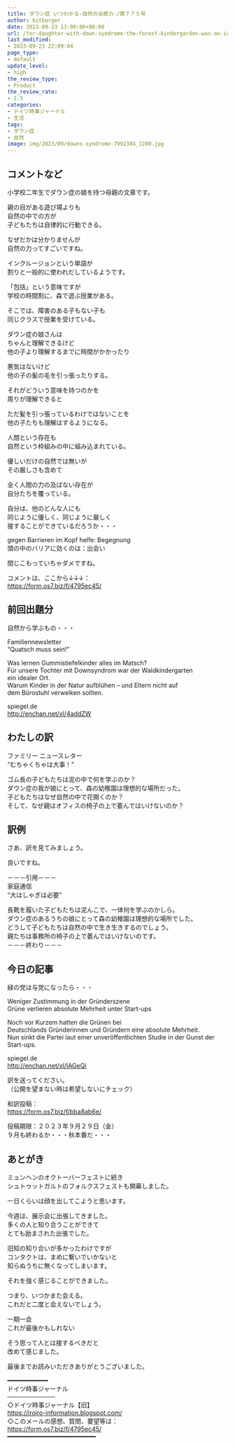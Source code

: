 ```yaml
---
title: ダウン症 いつわかる-自然の治癒力‐/第７７５号
author: bitburger
date: 2023-09-23 13:09:00+00:00
url: /for-daughter-with-down-syndrome-the-forest-kindergarden-was-an-ideal-place/
last_modified:
- 2023-09-23 22:09:04
page_type:
- default
update_level:
- high
the_review_type:
- Product
the_review_rate:
- 2.5
categories:
- ドイツ時事ジャーナル
- 生活
tags:
- ダウン症
- 自然
image: img/2023/09/downs-syndrome-7992384_1280.jpg
---
```

## コメントなど
小学校二年生でダウン症の娘を持つ母親の文章です。

親の目がある遊び場よりも  
<span class="fz-22px"><span class="bold-red"><span class="marker-under">自然の中での方が<br />子どもたちは自律的に行動できる。</span></span></span>

なぜだかは分かりませんが  
自然の力ってすごいですね。

<span class="fz-22px"><span class="bold-red"><span class="marker-under">インクルージョン</span></span></span>という単語が  
割りと一般的に使われだしているようです。

「包括」という意味ですが  
学校の時間割に、森で遊ぶ授業がある。

そこでは、障害のある子もない子も  
同じクラスで授業を受けている。

ダウン症の娘さんは  
ちゃんと理解できるけど  
他の子より理解するまでに時間がかかったり

悪気はないけど  
他の子の髪の毛を引っ張ったりする。

それがどういう意味を持つのかを  
周りが理解できると

ただ髪を引っ張っているわけではないことを  
他の子たちも理解はするようになる。

人間という存在も  
自然という枠組みの中に組み込まれている。

<span class="fz-22px"><span class="bold-red"><span class="marker-under">優しいだけの自然では無いが<br />その厳しさも含めて</span></span></span>

<span class="fz-22px"><span class="bold-red"><span class="marker-under">全く人間の力の及ばない存在が<br />自分たちを覆っている。</span></span></span>

自分は、他のどんな人にも  
同じように優しく、同じように厳しく  
接することができているだろうか・・・

gegen Barrieren im Kopf helfe: Begegnung  
頭の中のバリアに効くのは：出会い

閉じこもっていちゃダメですね。

コメントは、ここから↓↓↓：  
<https://form.os7.biz/f/4795ec45/>

## 前回出題分
自然から学ぶもの・・・

Familiennewsletter  
&#8220;Quatsch muss sein!&#8221;

Was lernen Gummistiefelkinder alles im Matsch?  
Für unsere Tochter mit Downsyndrom war der Waldkindergarten  
ein idealer Ort.  
Warum Kinder in der Natur aufblühen &#8211; und Eltern nicht auf  
dem Bürostuhl verwelken sollten.

spiegel.de  
<http://enchan.net/xl/4addZW>

## わたしの訳
ファミリー ニュースレター  
&#8220;むちゃくちゃは大事！&#8221;

ゴム長の子どもたちは泥の中で何を学ぶのか？  
ダウン症の我が娘にとって、森の幼稚園は理想的な場所だった。  
子どもたちはなぜ自然の中で花開くのか？  
そして、なぜ親はオフィスの椅子の上で萎んではいけないのか？

## 訳例
さあ、訳を見てみましょう。

良いですね。

－－－引用－－－  
家庭通信  
“大はしゃぎは必要”

長靴を履いた子どもたちは泥んこで、一体何を学ぶのかしら。  
ダウン症のあるうちの娘にとって森の幼稚園は理想的な場所でした。  
どうして子どもたちは自然の中で生き生きするのでしょう。  
親たちは事務所の椅子の上で萎んではいけないのです。  
－－－終わり－－－

## 今日の記事
緑の党は与党になったら・・・

Weniger Zustimmung in der Gründerszene  
Grüne verlieren absolute Mehrheit unter Start-ups

Noch vor Kurzem hatten die Grünen bei  
Deutschlands Gründerinnen und Gründern eine absolute Mehrheit.  
Nun sinkt die Partei laut einer unveröffentlichten Studie in der Gunst der Start-ups.

spiegel.de  
<http://enchan.net/xl/IAGeQi>

訳を送ってください。  
（公開を望まない時は希望しないにチェック）

和訳投稿：  
<https://form.os7.biz/f/bba8ab6e/>

投稿期限：２０２３年９月２９日（金）  
９月も終わるか・・・秋本番だ・・・

## あとがき
ミュンヘンのオクトーバーフェストに続き  
シュトゥットガルトの<span class="fz-20px"><span class="bold-red">フォルクスフェストも開幕</span></span>しました。

一日くらいは顔を出してこようと思います。

今週は、展示会に出張してきました。  
多くの人と知り合うことができて  
とても励まされた出張でした。

旧知の知り合いが多かったわけですが  
コンタクトは、まめに繋いでいかないと  
知らぬうちに無くなってしまいます。

それを強く感じることができました。

つまり、いつかまた会える。  
これだと二度と会えないでしょう。

<span class="fz-22px"><span class="bold-red"><span class="marker-under">一期一会<br />これが最後かもしれない</span></span></span>

そう思って人とは接するべきだと  
改めて感じました。

最後までお読みいただきありがとうございました。

━━━━━━━━━━━  
ドイツ時事ジャーナル  
───────────  
◇ドイツ時事ジャーナル【旧】  
<https://iroiro-information.blogspot.com/>  
◇このメールの感想、質問、要望等は：  
<https://form.os7.biz/f/4795ec45/>  
━━━━━━━━━━━━━━━━━━━━━━━━